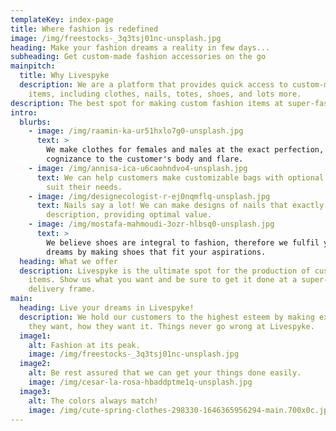 ```yaml
---
templateKey: index-page
title: Where fashion is redefined
image: /img/freestocks-_3q3tsj01nc-unsplash.jpg
heading: Make your fashion dreams a reality in few days...
subheading: Get custom-made fashion accessories on the go
mainpitch:
  title: Why Livespyke
  description: We are a platform that provides quick access to custom-made fashion
    items, including clothes, nails, totes, shoes, and lots more.
description: The best spot for making custom fashion items at super-fast delivery timeframe by professional fashion developers.
intro:
  blurbs:
    - image: /img/raamin-ka-ur51hxlo7g0-unsplash.jpg
      text: >
        We make clothes for females and males at the exact perfection, with
        cognizance to the customer's body and flare.
    - image: /img/annisa-ica-u6caohndvo4-unsplash.jpg
      text: We can help customers make customizable bags with optional features that
        suit their needs.
    - image: /img/designecologist-r-ej0nqmflq-unsplash.jpg
      text: Nails say a lot! We can make designs of nails that exactly fit customers'
        description, providing optimal value.
    - image: /img/mostafa-mahmoudi-3ozr-hlbsq0-unsplash.jpg
      text: >
        We believe shoes are integral to fashion, therefore we fulfil your
        dreams by making shoes that fit your aspirations.
  heading: What we offer
  description: Livespyke is the ultimate spot for the production of custom fashion
    items. Show us what you want and be sure to get it done at a super-fast
    delivery frame.
main:
  heading: Live your dreams in Livespyke!
  description: We hold our customers to the highest esteem by making exactly what
    they want, how they want it. Things never go wrong at Livespyke.
  image1:
    alt: Fashion at its peak.
    image: /img/freestocks-_3q3tsj01nc-unsplash.jpg
  image2:
    alt: Be rest assured that we can get your things done easily.
    image: /img/cesar-la-rosa-hbaddptme1q-unsplash.jpg
  image3:
    alt: The colors always match!
    image: /img/cute-spring-clothes-298330-1646365956294-main.700x0c.jpg
---
```

